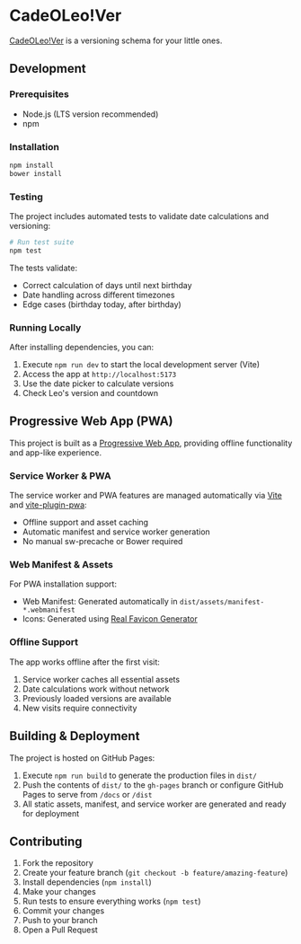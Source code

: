 # CadeOLeo!Ver

[CadeOLeo!Ver](https://cadeoleo.github.io) is a versioning schema for your little ones.

## Development


### Prerequisites

- Node.js (LTS version recommended)
- npm

### Installation

```bash
npm install
bower install

```

### Testing

The project includes automated tests to validate date calculations and versioning:

```bash
# Run test suite
npm test
```

The tests validate:

- Correct calculation of days until next birthday
- Date handling across different timezones
- Edge cases (birthday today, after birthday)

### Running Locally


After installing dependencies, you can:

1. Execute `npm run dev` to start the local development server (Vite)
2. Access the app at `http://localhost:5173`
3. Use the date picker to calculate versions
4. Check Leo's version and countdown

## Progressive Web App (PWA)

This project is built as a [Progressive Web App](https://developers.google.com/web/fundamentals/codelabs/your-first-pwapp/), providing offline functionality and app-like experience.


### Service Worker & PWA

The service worker and PWA features are managed automatically via [Vite](https://vitejs.dev/) and [vite-plugin-pwa](https://vite-plugin-pwa.netlify.app/):

- Offline support and asset caching
- Automatic manifest and service worker generation
- No manual sw-precache or Bower required


### Web Manifest & Assets

For PWA installation support:

- Web Manifest: Generated automatically in `dist/assets/manifest-*.webmanifest`
- Icons: Generated using [Real Favicon Generator](https://realfavicongenerator.net/)

### Offline Support

The app works offline after the first visit:

1. Service worker caches all essential assets
2. Date calculations work without network
3. Previously loaded versions are available
4. New visits require connectivity


## Building & Deployment

The project is hosted on GitHub Pages:

1. Execute `npm run build` to generate the production files in `dist/`
2. Push the contents of `dist/` to the `gh-pages` branch or configure GitHub Pages to serve from `/docs` or `/dist`
3. All static assets, manifest, and service worker are generated and ready for deployment


## Contributing

1. Fork the repository
2. Create your feature branch (`git checkout -b feature/amazing-feature`)
3. Install dependencies (`npm install`)
4. Make your changes
5. Run tests to ensure everything works (`npm test`)
6. Commit your changes
7. Push to your branch
8. Open a Pull Request
